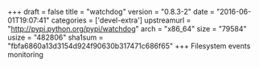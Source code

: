 +++
draft = false
title = "watchdog"
version = "0.8.3-2"
date = "2016-06-01T19:07:41"
categories = ['devel-extra']
upstreamurl = "http://pypi.python.org/pypi/watchdog"
arch = "x86_64"
size = "79584"
usize = "482806"
sha1sum = "fbfa6860a13d3154d924f90630b317471c686f65"
+++
Filesystem events monitoring